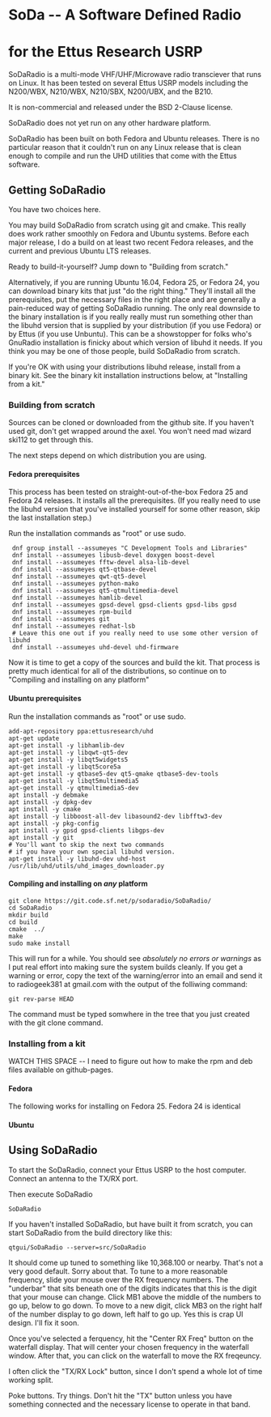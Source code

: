 # SoDa -- A Software Defined Radio 
# for the Ettus Research USRP

SoDaRadio is a multi-mode VHF/UHF/Microwave radio transciever
that runs on Linux.   It has been tested on several Ettus
USRP models including the N200/WBX, N210/WBX, N210/SBX, N200/UBX,
and the B210. 

It is non-commercial and released under the BSD 2-Clause license. 

SoDaRadio does not yet run on any other hardware platform. 

SoDaRadio has been built on both Fedora and Ubuntu releases.  There is no
particular reason that it couldn't run on any Linux release that is clean 
enough to compile and run the UHD utilities that come with the Ettus software.


## Getting SoDaRadio

You have two choices here.  

You may build SoDaRadio from scratch using git
and cmake.  This really does work rather smoothly on Fedora and Ubuntu systems. 
Before each major release, I do a build on at least two recent Fedora releases, 
and the current and previous Ubuntu LTS releases. 

Ready to build-it-yourself?  Jump down to "Building from scratch."

Alternatively, if you are running Ubuntu 16.04, Fedora 25, or Fedora 24, you can
download binary kits that just "do the right thing."  They'll install all the 
prerequisites, put the necessary files in the right place and are generally a 
pain-reduced way of getting SoDaRadio running.  The only real downside to the binary
installation is if you really really must run something other than the libuhd version
that is supplied by your distribution (if you use Fedora) or by Ettus (if you use
Unbuntu).  This can be a showstopper for folks who's GnuRadio installation is 
finicky about which version of libuhd it needs.  If you think you may be one of those
people, build SoDaRadio from scratch. 

If you're OK with using your distributions libuhd release, install from a 
binary kit. See the
binary kit installation instructions below, at "Installing from a kit."

### Building from scratch

Sources can be cloned or downloaded from the github site.  If you haven't used
git, don't get wrapped around the axel.  You won't need mad wizard ski112 to 
get through this. 

The next steps depend on which distribution you are using. 

#### Fedora prerequisites

This process has been tested on straight-out-of-the-box Fedora 25 and Fedora 24
releases.  It installs all the prerequisites.  (If you really need to use the 
libuhd version that you've installed yourself for some other reason, skip the
last installation step.)

Run the installation commands as "root" or use sudo.  
~~~~~
 dnf group install --assumeyes "C Development Tools and Libraries"
 dnf install --assumeyes libusb-devel doxygen boost-devel
 dnf install --assumeyes fftw-devel alsa-lib-devel
 dnf install --assumeyes qt5-qtbase-devel
 dnf install --assumeyes qwt-qt5-devel
 dnf install --assumeyes python-mako
 dnf install --assumeyes qt5-qtmultimedia-devel
 dnf install --assumeyes hamlib-devel
 dnf install --assumeyes gpsd-devel gpsd-clients gpsd-libs gpsd
 dnf install --assumeyes rpm-build
 dnf install --assumeyes git
 dnf install --assumeyes redhat-lsb
 # Leave this one out if you really need to use some other version of libuhd
 dnf install --assumeyes uhd-devel uhd-firmware
~~~~~

Now it is time to get a copy of the sources and build the kit.  That
process is pretty much identical for all of the distributions, so continue on to
"Compiling and installing on any platform"

#### Ubuntu prerequisites

Run the installation commands as "root" or use sudo.  
~~~~~
add-apt-repository ppa:ettusresearch/uhd
apt-get update
apt-get install -y libhamlib-dev
apt-get install -y libqwt-qt5-dev
apt-get install -y libqt5widgets5
apt-get install -y libqt5core5a
apt-get install -y qtbase5-dev qt5-qmake qtbase5-dev-tools
apt-get install -y libqt5multimedia5
apt-get install -y qtmultimedia5-dev
apt install -y debmake
apt install -y dpkg-dev
apt install -y cmake
apt install -y libboost-all-dev libasound2-dev libfftw3-dev
apt install -y pkg-config
apt install -y gpsd gpsd-clients libgps-dev
apt install -y git
# You'll want to skip the next two commands
# if you have your own special libuhd version.
apt-get install -y libuhd-dev uhd-host 
/usr/lib/uhd/utils/uhd_images_downloader.py
~~~~~


#### Compiling and installing on *any* platform

~~~~~
git clone https://git.code.sf.net/p/sodaradio/SoDaRadio/
cd SoDaRadio
mkdir build
cd build
cmake  ../
make 
sudo make install
~~~~~
This will run for a while.  You should see *absolutely no errors or warnings*
as I put real effort into making sure the system builds cleanly.  If you get a
warning or error, copy the text of the warning/error into an email and send 
it to radiogeek381 at gmail.com  with the output of the folliwing command: 
~~~~
git rev-parse HEAD
~~~~
The command must be typed somwhere in the tree that you just created with
the git clone command. 


### Installing from a kit

WATCH THIS SPACE -- I need to figure out how to make the rpm and deb files
available on github-pages. 

#### Fedora

The following works for installing on Fedora 25.  Fedora 24 is identical 

#### Ubuntu

## Using SoDaRadio

To start the SoDaRadio, connect your Ettus USRP to 
the host computer. Connect an antenna to the TX/RX port.

Then execute SoDaRadio

~~~~~
SoDaRadio
~~~~~

If you haven't installed SoDaRadio, but have built it from scratch,
you can start SoDaRadio from the build directory like this: 
~~~~~
qtgui/SoDaRadio --server=src/SoDaRadio 
~~~~~

It should come up tuned to something like 10,368.100 or nearby.
That's not a very good default.  Sorry about that. To tune to a
more reasonable frequency, slide your mouse over the RX frequency
numbers.  The "underbar" that sits beneath one of the digits indicates
that this is the digit that your mouse can change.  Click MB1 above the
middle of the numbers to go up, below to go down.  To move to a new
digit, click MB3 on the right half of the number display to go down, 
left half to go up.  Yes this is crap UI design.  I'll fix it soon.

Once you've selected a ferquency, hit the "Center RX Freq" button 
on the waterfall display.  That will center your chosen frequency in 
the waterfall window.  After that, you can click on the waterfall to 
move the RX freqeuncy.  

I often click the "TX/RX Lock" button, since I don't spend a whole lot
of time working split.  

Poke buttons.  Try things.  Don't hit the "TX" button unless
you have something connected and the necessary license to operate
in that band. 

